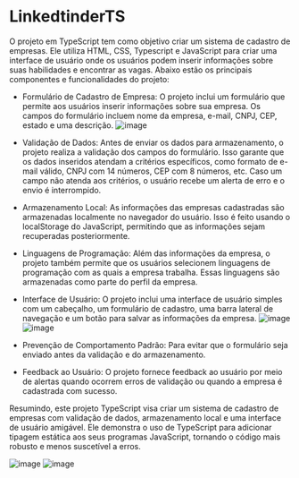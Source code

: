 # LinkedtinderTS

O projeto em TypeScript tem como objetivo criar um sistema de cadastro de empresas. 
Ele utiliza HTML, CSS, Typescript e JavaScript para criar uma interface de usuário onde os usuários podem inserir informações sobre suas habilidades e encontrar as vagas. 
Abaixo estão os principais componentes e funcionalidades do projeto:

- Formulário de Cadastro de Empresa: O projeto inclui um formulário que permite aos usuários inserir informações sobre sua empresa. Os campos do formulário incluem nome da empresa, e-mail, CNPJ, CEP, estado e uma descrição.
![image](https://github.com/brunnagual/LinkedtinderTS/assets/109802322/ca90070c-9792-4077-b75d-2a993911bad6)

- Validação de Dados: Antes de enviar os dados para armazenamento, o projeto realiza a validação dos campos do formulário. Isso garante que os dados inseridos atendam a critérios específicos, como formato de e-mail válido, CNPJ com 14 números, CEP com 8 números, etc. Caso um campo não atenda aos critérios, o usuário recebe um alerta de erro e o envio é interrompido.

- Armazenamento Local: As informações das empresas cadastradas são armazenadas localmente no navegador do usuário. Isso é feito usando o localStorage do JavaScript, permitindo que as informações sejam recuperadas posteriormente.

- Linguagens de Programação: Além das informações da empresa, o projeto também permite que os usuários selecionem linguagens de programação com as quais a empresa trabalha. Essas linguagens são armazenadas como parte do perfil da empresa.

- Interface de Usuário: O projeto inclui uma interface de usuário simples com um cabeçalho, um formulário de cadastro, uma barra lateral de navegação e um botão para salvar as informações da empresa.
![image](https://github.com/brunnagual/LinkedtinderTS/assets/109802322/6d905a02-9fb5-49ff-bba2-adc252777870)
![image](https://github.com/brunnagual/LinkedtinderTS/assets/109802322/871a912b-b751-4226-bc03-2d4fabf9207c)


- Prevenção de Comportamento Padrão: Para evitar que o formulário seja enviado antes da validação e do armazenamento.

- Feedback ao Usuário: O projeto fornece feedback ao usuário por meio de alertas quando ocorrem erros de validação ou quando a empresa é cadastrada com sucesso.

Resumindo, este projeto TypeScript visa criar um sistema de cadastro de empresas com validação de dados, armazenamento local e uma interface de usuário amigável. Ele demonstra o uso de TypeScript para adicionar tipagem estática aos seus programas JavaScript, tornando o código mais robusto e menos suscetível a erros.

![image](https://github.com/brunnagual/LinkedtinderTS/assets/109802322/602d4ec0-b718-4954-a876-a946b1c950de)
![image](https://github.com/brunnagual/LinkedtinderTS/assets/109802322/f90c509e-a8fc-434b-ae4e-0982a091d6ed)
